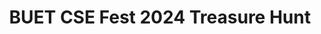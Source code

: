 ---
layout: page
title: BUET CSE Fest 2024 Treasure Hunt
description: A web-based 8-puzzle solver platform that runs on a native n-puzzle solver program.
img: assets/img/hunt.png
redirect: https://github.com/wjalal/1-1_mid-project_igraphics-curves
importance: 8
category: Fun
---